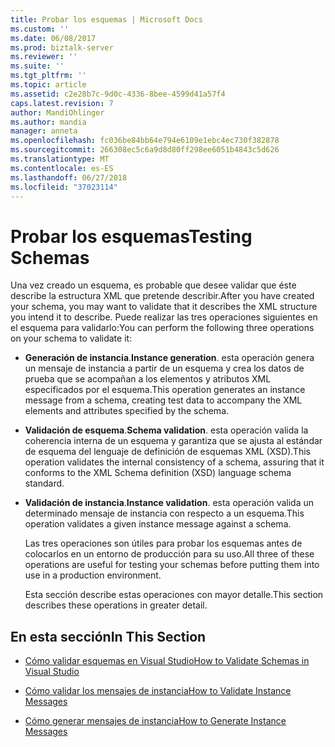 ```yaml
---
title: Probar los esquemas | Microsoft Docs
ms.custom: ''
ms.date: 06/08/2017
ms.prod: biztalk-server
ms.reviewer: ''
ms.suite: ''
ms.tgt_pltfrm: ''
ms.topic: article
ms.assetid: c2e28b7c-9d0c-4336-8bee-4599d41a57f4
caps.latest.revision: 7
author: MandiOhlinger
ms.author: mandia
manager: anneta
ms.openlocfilehash: fc036be84bb64e794e6109e1ebc4ec730f382878
ms.sourcegitcommit: 266308ec5c6a9d8d80ff298ee6051b4843c5d626
ms.translationtype: MT
ms.contentlocale: es-ES
ms.lasthandoff: 06/27/2018
ms.locfileid: "37023114"
---
```

# <a name="testing-schemas"></a><span data-ttu-id="19394-102">Probar los esquemas</span><span class="sxs-lookup"><span data-stu-id="19394-102">Testing Schemas</span></span>
<span data-ttu-id="19394-103">Una vez creado un esquema, es probable que desee validar que éste describe la estructura XML que pretende describir.</span><span class="sxs-lookup"><span data-stu-id="19394-103">After you have created your schema, you may want to validate that it describes the XML structure you intend it to describe.</span></span> <span data-ttu-id="19394-104">Puede realizar las tres operaciones siguientes en el esquema para validarlo:</span><span class="sxs-lookup"><span data-stu-id="19394-104">You can perform the following three operations on your schema to validate it:</span></span>  
  
- <span data-ttu-id="19394-105">**Generación de instancia**.</span><span class="sxs-lookup"><span data-stu-id="19394-105">**Instance generation**.</span></span> <span data-ttu-id="19394-106">esta operación genera un mensaje de instancia a partir de un esquema y crea los datos de prueba que se acompañan a los elementos y atributos XML especificados por el esquema.</span><span class="sxs-lookup"><span data-stu-id="19394-106">This operation generates an instance message from a schema, creating test data to accompany the XML elements and attributes specified by the schema.</span></span>  
  
- <span data-ttu-id="19394-107">**Validación de esquema**.</span><span class="sxs-lookup"><span data-stu-id="19394-107">**Schema validation**.</span></span> <span data-ttu-id="19394-108">esta operación valida la coherencia interna de un esquema y garantiza que se ajusta al estándar de esquema del lenguaje de definición de esquemas XML (XSD).</span><span class="sxs-lookup"><span data-stu-id="19394-108">This operation validates the internal consistency of a schema, assuring that it conforms to the XML Schema definition (XSD) language schema standard.</span></span>  
  
- <span data-ttu-id="19394-109">**Validación de instancia**.</span><span class="sxs-lookup"><span data-stu-id="19394-109">**Instance validation**.</span></span> <span data-ttu-id="19394-110">esta operación valida un determinado mensaje de instancia con respecto a un esquema.</span><span class="sxs-lookup"><span data-stu-id="19394-110">This operation validates a given instance message against a schema.</span></span>  
  
  <span data-ttu-id="19394-111">Las tres operaciones son útiles para probar los esquemas antes de colocarlos en un entorno de producción para su uso.</span><span class="sxs-lookup"><span data-stu-id="19394-111">All three of these operations are useful for testing your schemas before putting them into use in a production environment.</span></span>  
  
  <span data-ttu-id="19394-112">Esta sección describe estas operaciones con mayor detalle.</span><span class="sxs-lookup"><span data-stu-id="19394-112">This section describes these operations in greater detail.</span></span>  
  
## <a name="in-this-section"></a><span data-ttu-id="19394-113">En esta sección</span><span class="sxs-lookup"><span data-stu-id="19394-113">In This Section</span></span>  
  
-   [<span data-ttu-id="19394-114">Cómo validar esquemas en Visual Studio</span><span class="sxs-lookup"><span data-stu-id="19394-114">How to Validate Schemas in Visual Studio</span></span>](../core/how-to-validate-schemas-in-visual-studio.md)  
  
-   [<span data-ttu-id="19394-115">Cómo validar los mensajes de instancia</span><span class="sxs-lookup"><span data-stu-id="19394-115">How to Validate Instance Messages</span></span>](../core/how-to-validate-instance-messages.md)  
  
-   [<span data-ttu-id="19394-116">Cómo generar mensajes de instancia</span><span class="sxs-lookup"><span data-stu-id="19394-116">How to Generate Instance Messages</span></span>](../core/how-to-generate-instance-messages.md)